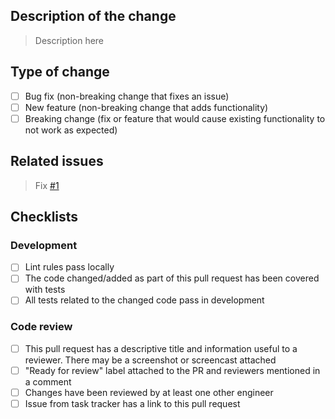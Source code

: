 ## Description of the change

> Description here

## Type of change
- [ ] Bug fix (non-breaking change that fixes an issue)
- [ ] New feature (non-breaking change that adds functionality)
- [ ] Breaking change (fix or feature that would cause existing functionality to not work as expected)

## Related issues

> Fix [#1]()

## Checklists

### Development

- [ ] Lint rules pass locally
- [ ] The code changed/added as part of this pull request has been covered with tests
- [ ] All tests related to the changed code pass in development

### Code review

- [ ]  This pull request has a descriptive title and information useful to a reviewer. There may be a screenshot or screencast attached
- [ ] "Ready for review" label attached to the PR and reviewers mentioned in a comment
- [ ] Changes have been reviewed by at least one other engineer
- [ ] Issue from task tracker has a link to this pull request
